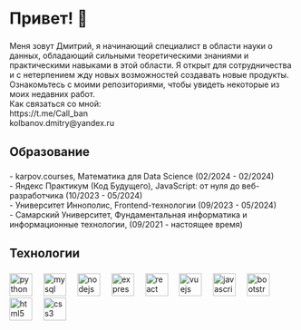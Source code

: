 <h1 align="left">Привет! 👋</h1>

###

<p align="left">Меня зовут Дмитрий, я начинающий специалист в области науки о данных, обладающий сильными теоретическими знаниями и практическими навыками в этой области. Я открыт для сотрудничества и с нетерпением жду новых возможностей создавать новые продукты. Ознакомьтесь с моими репозиториями, чтобы увидеть некоторые из моих недавних работ.<br>
Как связаться со мной: <br>
  https://t.me/Call_ban<br>
  kolbanov.dmitry@yandex.ru
</p>

###

<h2 align="left">Образование</h2>

###

<p align="left">
  - karpov.courses, Математика для Data Science (02/2024 - 02/2024)<br>
  - Яндекс Практикум (Код Будущего), JavaScript: от нуля до веб-разработчика (10/2023 - 05/2024)<br>
  - Университет Иннополис, Frontend-технологии (09/2023 - 05/2024)<br>  
  - Самарский Университет, Фундаментальная информатика и информационные технологии, (09/2021 - настоящее время)
  </p>

###

<h2 align="left">Технологии</h2>

###

<div align="left">
  <img src="https://cdn.jsdelivr.net/gh/devicons/devicon/icons/python/python-original.svg" height="40" alt="python logo"  />
  <img width="12" />
  <img src="https://cdn.jsdelivr.net/gh/devicons/devicon/icons/mysql/mysql-original.svg" height="40" alt="mysql logo"  />
  <img width="12" />
  <img src="https://cdn.jsdelivr.net/gh/devicons/devicon/icons/nodejs/nodejs-original.svg" height="40" alt="nodejs logo"  />
  <img width="12" />
  <img src="https://cdn.jsdelivr.net/gh/devicons/devicon/icons/express/express-original.svg" height="40" alt="express logo"  />
  <img width="12" />
  <img src="https://cdn.jsdelivr.net/gh/devicons/devicon/icons/react/react-original.svg" height="40" alt="react logo"  />
  <img width="12" />
  <img src="https://cdn.jsdelivr.net/gh/devicons/devicon/icons/vuejs/vuejs-original.svg" height="40" alt="vuejs logo"  />
  <img width="12" />
  <img src="https://cdn.jsdelivr.net/gh/devicons/devicon/icons/javascript/javascript-original.svg" height="40" alt="javascript logo"  />
  <img width="12" />
  <img src="https://cdn.jsdelivr.net/gh/devicons/devicon/icons/bootstrap/bootstrap-original.svg" height="40" alt="bootstrap logo"  />
  <img width="12" />
  <img src="https://cdn.jsdelivr.net/gh/devicons/devicon/icons/html5/html5-original.svg" height="40" alt="html5 logo"  />
  <img width="12" />
  <img src="https://cdn.jsdelivr.net/gh/devicons/devicon/icons/css3/css3-original.svg" height="40" alt="css3 logo"  />
  <img width="12" />  
</div>

###
